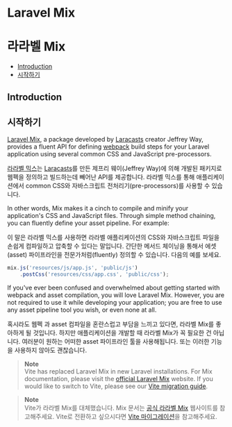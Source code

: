 # Laravel Mix
# 라라벨 Mix

- [Introduction](#introduction)
- [시작하기](#introduction)

<a name="introduction"></a>
## Introduction
## 시작하기

[Laravel Mix](https://github.com/laravel-mix/laravel-mix), a package developed by [Laracasts](https://laracasts.com) creator Jeffrey Way, provides a fluent API for defining [webpack](https://webpack.js.org) build steps for your Laravel application using several common CSS and JavaScript pre-processors.

[라라벨 믹스](https://github.com/laravel-mix/laravel-mix)는 [Laracasts](https://laracasts.com)를 만든 제프리 웨이(Jeffrey Way)에 의해 개발된 패키지로 웹펙을 정의하고 빌드하는데 빼어난 API를 제공합니다. 라라벨 믹스를 통해 애플리케이션에서 common CSS와 자바스크립트 전처리기(pre-processors)를 사용할 수 있습니다.

In other words, Mix makes it a cinch to compile and minify your application's CSS and JavaScript files. Through simple method chaining, you can fluently define your asset pipeline. For example:

이 말은 라라벨 믹스를 사용하면 라라벨 애플리케이션의 CSS와 자바스크립트 파일을 손쉽게 컴파일하고 압축할 수 있다는 말입니다. 간단한 메서드 체이닝을 통해서 에셋(asset) 파이프라인을 전문가처럼(fluently) 정의할 수 있습니다. 다음의 예를 보세요.

```js
mix.js('resources/js/app.js', 'public/js')
    .postCss('resources/css/app.css', 'public/css');
```

If you've ever been confused and overwhelmed about getting started with webpack and asset compilation, you will love Laravel Mix. However, you are not required to use it while developing your application; you are free to use any asset pipeline tool you wish, or even none at all.

혹시라도 웹펙 과 asset 컴파일을 혼란스럽고 부담을 느끼고 있다면, 라라벨 Mix를 좋아하게 될 것입니다. 하지만 애플리케이션을 개발할 때 라라벨 Mix가 꼭 필요한 건 아닙니다. 여러분이 원하는 어떠한 asset 파이프라인 툴을 사용해됩니다. 또는 이러한 기능을 사용하지 않아도 괜찮습니다.

> **Note**  
> Vite has replaced Laravel Mix in new Laravel installations. For Mix documentation, please visit the [official Laravel Mix](https://laravel-mix.com/) website. If you would like to switch to Vite, please see our [Vite migration guide](https://github.com/laravel/vite-plugin/blob/main/UPGRADE.md#migrating-from-laravel-mix-to-vite).

> **Note**  
> Vite가 라라벨 Mix를 대체했습니다. Mix 문서는 [공식 라라벨 Mix](https://laravel-mix.com/) 웹사이트를 참고해주세요. Vite로 전환하고 싶으시다면 [Vite 마이그레이션](https://github.com/laravel/vite-plugin/blob/main/UPGRADE.md#migrating-from-laravel-mix-to-vite)을 참고해주세요.
